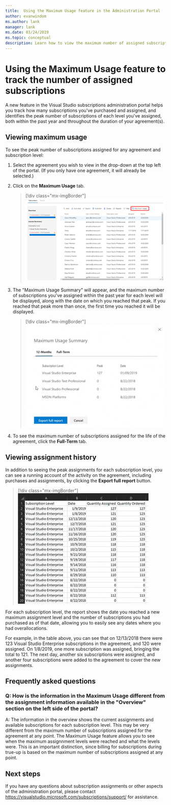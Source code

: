 ```yaml
---
title:  Using the Maximum Usage feature in the Administration Portal
author: evanwindom
ms.author: lank
manager: lank
ms.date: 03/24/2019
ms.topic: conceptual
description: Learn how to view the maximum number of assigned subscriptions in the admin portal
---
```

# Using the Maximum Usage feature to track the number of assigned subscriptions

A new feature in the Visual Studio subscriptions administration portal helps you track how many subscriptions you've purchased and assigned, and identifies the peak number of subscriptions of each level you've assigned, both within the past year and throughout the duration of your agreement(s). 

## Viewing maximum usage

To see the peak number of subscriptions assigned for any agreement and subscription level:

1. Select the agreement you wish to view in the drop-down at the top left of the portal. (If you only have one agreement, it will already be selected.)

2. Click on the **Maximum Usage** tab.  
    > [!div class="mx-imgBorder"]
    > ![Maximum Usage Menu](_img/maximum-usage/maximum-usage-menu.png)

3. The "Maximum Usage Summary" will appear, and the maximum number of subscriptions you've assigned within the past year for each level will be displayed, along with the date on which you reached that peak.  If you reached that peak more than once, the first time you reached it will be displayed. 
    > [!div class="mx-imgBorder"]
    > ![Maximum Usage Summary](_img/maximum-usage/maximum-usage-summary.png)

4. To see the maximum number of subscriptions assigned for the life of the agreement, click the **Full-Term** tab.

## Viewing assignment history

In addition to seeing the peak assignments for each subscription level, you can see a running account of the activity on the agreement, including purchases and assignments, by clicking the **Export full report** button.  

> [!div class="mx-imgBorder"]
> ![Maximum Usage Full Report](_img/maximum-usage/maximum-usage-full-report.png)

For each subscription level, the report shows the date you reached a new maximum assignment level and the number of subscriptions you had purchased as of that date, allowing you to easily see any dates where you had overallocations.  

For example, in the table above, you can see that on 12/13/2018 there were 123 Visual Studio Enterprise subscriptions in the agreement, and 120 were assigned.  On 1/8/2019, one more subscription was assigned, bringing the total to 121.  The next day, another six subscriptions were assigned, and another four subscriptions were added to the agreement to cover the new assignments.  

## Frequently asked questions
### Q: How is the information in the Maximum Usage different from the assignment information available in the "Overview" section on the left side of the portal?

A:  The information in the overview shows the current assignments and available subscriptions for each subscription level.  This may be very different from the maximum number of subscriptions assigned for the agreement at any point.  The Maximum Usage feature allows you to see when the maximum assignnment levels were reached and what the levels were.  This is an important distinction, since billing for subscriptions during true-up is based on the maximum number of subscriptions assigned at any point. 

## Next steps
If you have any questions about subscription assignments or other aspects of the administration portal, please contact https://visualstudio.microsoft.com/subscriptions/support/ for assistance. 
